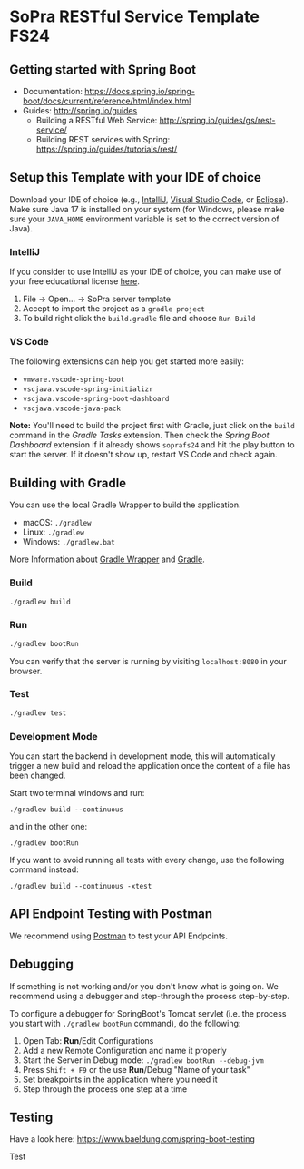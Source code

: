 # SoPra RESTful Service Template FS24

## Getting started with Spring Boot
-   Documentation: https://docs.spring.io/spring-boot/docs/current/reference/html/index.html
-   Guides: http://spring.io/guides
    -   Building a RESTful Web Service: http://spring.io/guides/gs/rest-service/
    -   Building REST services with Spring: https://spring.io/guides/tutorials/rest/

## Setup this Template with your IDE of choice
Download your IDE of choice (e.g., [IntelliJ](https://www.jetbrains.com/idea/download/), [Visual Studio Code](https://code.visualstudio.com/), or [Eclipse](http://www.eclipse.org/downloads/)). Make sure Java 17 is installed on your system (for Windows, please make sure your `JAVA_HOME` environment variable is set to the correct version of Java).<!---->

### IntelliJ
If you consider to use IntelliJ as your IDE of choice, you can make use of your free educational license [here](https://www.jetbrains.com/community/education/#students).
1. File -> Open... -> SoPra server template
2. Accept to import the project as a `gradle project`
3. To build right click the `build.gradle` file and choose `Run Build`

### VS Code
The following extensions can help you get started more easily:
-   `vmware.vscode-spring-boot`
-   `vscjava.vscode-spring-initializr`
-   `vscjava.vscode-spring-boot-dashboard`
-   `vscjava.vscode-java-pack`

**Note:** You'll need to build the project first with Gradle, just click on the `build` command in the _Gradle Tasks_ extension. Then check the _Spring Boot Dashboard_ extension if it already shows `soprafs24` and hit the play button to start the server. If it doesn't show up, restart VS Code and check again.

## Building with Gradle
You can use the local Gradle Wrapper to build the application.
-   macOS: `./gradlew`
-   Linux: `./gradlew`
-   Windows: `./gradlew.bat`

More Information about [Gradle Wrapper](https://docs.gradle.org/current/userguide/gradle_wrapper.html) and [Gradle](https://gradle.org/docs/).

### Build

```bash
./gradlew build
```

### Run

```bash
./gradlew bootRun
```

You can verify that the server is running by visiting `localhost:8080` in your browser.

### Test

```bash
./gradlew test
```

### Development Mode
You can start the backend in development mode, this will automatically trigger a new build and reload the application
once the content of a file has been changed.

Start two terminal windows and run:

`./gradlew build --continuous`

and in the other one:

`./gradlew bootRun`

If you want to avoid running all tests with every change, use the following command instead:

`./gradlew build --continuous -xtest`

## API Endpoint Testing with Postman
We recommend using [Postman](https://www.getpostman.com) to test your API Endpoints.

## Debugging
If something is not working and/or you don't know what is going on. We recommend using a debugger and step-through the process step-by-step.

To configure a debugger for SpringBoot's Tomcat servlet (i.e. the process you start with `./gradlew bootRun` command), do the following:

1. Open Tab: **Run**/Edit Configurations
2. Add a new Remote Configuration and name it properly
3. Start the Server in Debug mode: `./gradlew bootRun --debug-jvm`
4. Press `Shift + F9` or the use **Run**/Debug "Name of your task"
5. Set breakpoints in the application where you need it
6. Step through the process one step at a time

## Testing
Have a look here: https://www.baeldung.com/spring-boot-testing

Test